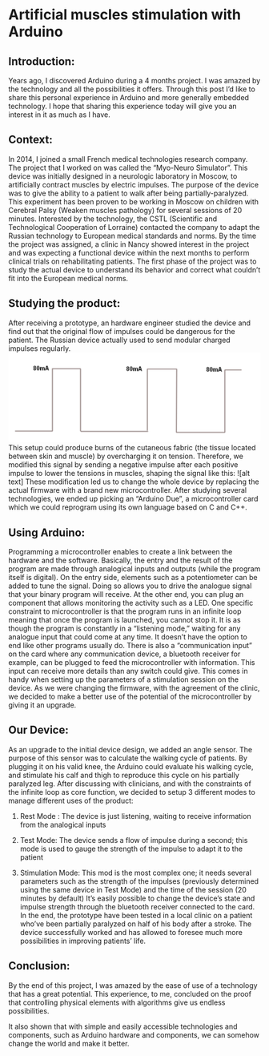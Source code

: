 # Artificial muscles stimulation with Arduino

## Introduction:

Years ago, I discovered Arduino during a 4 months project. I was amazed by the
technology and all the possibilities it offers. Through this post I’d like to share this personal
experience in Arduino and more generally embedded technology. I hope that sharing this
experience today will give you an interest in it as much as I have.

## Context:

In 2014, I joined a small French medical technologies research company. The project
that I worked on was called the “Myo-Neuro Simulator”. This device was initially designed in
a neurologic laboratory in Moscow, to artificially contract muscles by electric impulses.
The purpose of the device was to give the ability to a patient to walk after being
partially-paralyzed. This experiment has been proven to be working in Moscow on children
with Cerebral Palsy (Weaken muscles pathology) for several sessions of 20 minutes.
Interested by the technology, the CSTL (Scientific and Technological Cooperation of
Lorraine) contacted the company to adapt the Russian technology to European medical
standards and norms.
By the time the project was assigned, a clinic in Nancy showed interest in the project and
was expecting a functional device within the next months to perform clinical trials on
rehabilitating patients.
The first phase of the project was to study the actual device to understand its behavior and
correct what couldn’t fit into the European medical norms.


## Studying the product:

After receiving a prototype, an hardware engineer studied the device and find out that
the original flow of impulses could be dangerous for the patient. The Russian device actually
used to send modular charged impulses regularly.
![alt text](https://github.com/guiduca/BlogPost/blob/master/impulsePos.png "Image Impulse")
This setup could produce burns of the cutaneous fabric (the tissue located between
skin and muscle) by overcharging it on tension. Therefore, we modified this signal by
sending a negative impulse after each positive impulse to lower the tensions in muscles,
shaping the signal like this:
![alt text]
These modification led us to change the whole device by replacing the actual
firmware with a brand new microcontroller.
After studying several technologies, we ended up picking an “Arduino Due”, a
microcontroller card which we could reprogram using its own language based on C and C++.


## Using Arduino:

Programming a microcontroller enables to create a link between the hardware and
the software. Basically, the entry and the result of the program are made through analogical
inputs and outputs (while the program itself is digital).
On the entry side, elements such as a potentiometer can be added to tune the signal.
Doing so allows you to drive the analogue signal that your binary program will receive. At the
other end, you can plug an component that allows monitoring the activity such as a LED.
One specific constraint to microcontroller is that the program runs in an infinite loop
meaning that once the program is launched, you cannot stop it. It is as though the program
is constantly in a “listening mode,” waiting for any analogue input that could come at any
time. It doesn’t have the option to end like other programs usually do.
There is also a “communication input” on the card where any communication device,
a bluetooth receiver for example, can be plugged to feed the microcontroller with
information. This input can receive more details than any switch could give. This comes in
handy when setting up the parameters of a stimulation session on the device.
As we were changing the firmware, with the agreement of the clinic, we decided to
make a better use of the potential of the microcontroller by giving it an upgrade.

## Our Device:

As an upgrade to the initial device design, we added an angle sensor. The purpose
of this sensor was to calculate the walking cycle of patients. By plugging it on his valid knee,
the Arduino could evaluate his walking cycle, and stimulate his calf and thigh to reproduce
this cycle on his partially paralyzed leg.
After discussing with clinicians, and with the constraints of the infinite loop as core
function, we decided to setup 3 different modes to manage different uses of the product:

1. Rest Mode : The device is just listening, waiting to receive information from the
    analogical inputs


2. Test Mode: The device sends a flow of impulse during a second; this mode is used to
    gauge the strength of the impulse to adapt it to the patient
3. Stimulation Mode: This mod is the most complex one; it needs several parameters
    such as the strength of the impulses (previously determined using the same device in
    Test Mode) and the time of the session (20 minutes by default)
    It’s easily possible to change the device’s state and impulse strength through the
bluetooth receiver connected to the card.
In the end, the prototype have been tested in a local clinic on a patient who’ve been partially
paralyzed on half of his body after a stroke. The device successfully worked and has allowed
to foresee much more possibilities in improving patients’ life.

## Conclusion:

By the end of this project, I was amazed by the ease of use of a technology that has
a great potential. This experience, to me, concluded on the proof that controlling physical
elements with algorithms give us endless possibilities.


It also shown that with simple and easily accessible technologies and components,
such as Arduino hardware and components, we can somehow change the world and make it
better.